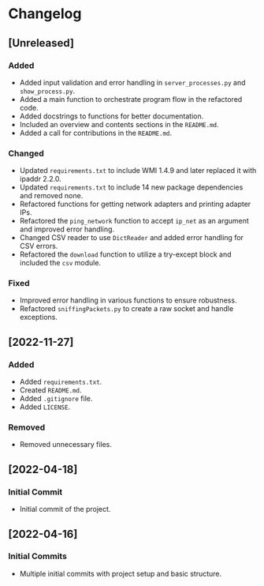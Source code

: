 # Changelog

## [Unreleased]
### Added
- Added input validation and error handling in `server_processes.py` and `show_process.py`.
- Added a main function to orchestrate program flow in the refactored code.
- Added docstrings to functions for better documentation.
- Included an overview and contents sections in the `README.md`.
- Added a call for contributions in the `README.md`.

### Changed
- Updated `requirements.txt` to include WMI 1.4.9 and later replaced it with ipaddr 2.2.0.
- Updated `requirements.txt` to include 14 new package dependencies and removed none.
- Refactored functions for getting network adapters and printing adapter IPs.
- Refactored the `ping_network` function to accept `ip_net` as an argument and improved error handling.
- Changed CSV reader to use `DictReader` and added error handling for CSV errors.
- Refactored the `download` function to utilize a try-except block and included the `csv` module.

### Fixed
- Improved error handling in various functions to ensure robustness.
- Refactored `sniffingPackets.py` to create a raw socket and handle exceptions.

## [2022-11-27]
### Added
- Added `requirements.txt`.
- Created `README.md`.
- Added `.gitignore` file.
- Added `LICENSE`.

### Removed
- Removed unnecessary files.

## [2022-04-18]
### Initial Commit
- Initial commit of the project.

## [2022-04-16]
### Initial Commits
- Multiple initial commits with project setup and basic structure.